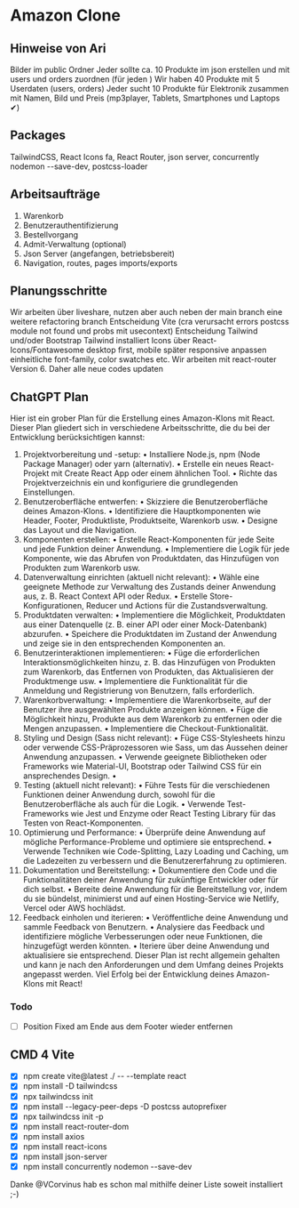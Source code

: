 # Amazon Clone

## Hinweise von Ari

Bilder im public Ordner
Jeder sollte ca. 10 Produkte im json erstellen und mit users und orders zuordnen (für jeden )
Wir haben 40 Produkte mit 5 Userdaten (users, orders)
Jeder sucht 10 Produkte für Elektronik zusammen mit Namen, Bild und Preis
(mp3player, Tablets, Smartphones und Laptops ✔)

## Packages

TailwindCSS, React Icons fa, React Router, json server, concurrently nodemon --save-dev, postcss-loader

## Arbeitsaufträge

1. Warenkorb
2. Benutzerauthentifizierung
3. Bestellvorgang
4. Admit-Verwaltung (optional)
5. Json Server (angefangen, betriebsbereit)
6. Navigation, routes, pages imports/exports

## Planungsschritte

Wir arbeiten über liveshare, nutzen aber auch neben der main branch eine weitere refactoring branch
Entscheidung Vite (cra verursacht errors postcss module not found und probs mit usecontext)
Entscheidung Tailwind und/oder Bootstrap
Tailwind installiert
Icons über React-Icons/Fontawesome
desktop first, mobile später responsive anpassen
einheitliche font-family, color swatches etc.
Wir arbeiten mit react-router Version 6. Daher alle neue codes updaten [](https://reactrouter.com/en/main/start/overview)

## ChatGPT Plan

Hier ist ein grober Plan für die Erstellung eines Amazon-Klons mit React. Dieser Plan gliedert sich in verschiedene Arbeitsschritte, die du bei der Entwicklung berücksichtigen kannst:

1. Projektvorbereitung und -setup:
   • Installiere Node.js, npm (Node Package Manager) oder yarn (alternativ).
   • Erstelle ein neues React-Projekt mit Create React App oder einem ähnlichen Tool.
   • Richte das Projektverzeichnis ein und konfiguriere die grundlegenden Einstellungen.
2. Benutzeroberfläche entwerfen:
   • Skizziere die Benutzeroberfläche deines Amazon-Klons.
   • Identifiziere die Hauptkomponenten wie Header, Footer, Produktliste, Produktseite, Warenkorb usw.
   • Designe das Layout und die Navigation.
3. Komponenten erstellen:
   • Erstelle React-Komponenten für jede Seite und jede Funktion deiner Anwendung.
   • Implementiere die Logik für jede Komponente, wie das Abrufen von Produktdaten, das Hinzufügen von Produkten zum Warenkorb usw.
4. Datenverwaltung einrichten (aktuell nicht relevant):
   • Wähle eine geeignete Methode zur Verwaltung des Zustands deiner Anwendung aus, z. B. React Context API oder Redux.
   • Erstelle Store-Konfigurationen, Reducer und Actions für die Zustandsverwaltung.
5. Produktdaten verwalten:
   • Implementiere die Möglichkeit, Produktdaten aus einer Datenquelle (z. B. einer API oder einer Mock-Datenbank) abzurufen.
   • Speichere die Produktdaten im Zustand der Anwendung und zeige sie in den entsprechenden Komponenten an.
6. Benutzerinteraktionen implementieren:
   • Füge die erforderlichen Interaktionsmöglichkeiten hinzu, z. B. das Hinzufügen von Produkten zum Warenkorb, das Entfernen von Produkten, das Aktualisieren der Produktmenge usw.
   • Implementiere die Funktionalität für die Anmeldung und Registrierung von Benutzern, falls erforderlich.
7. Warenkorbverwaltung:
   • Implementiere die Warenkorbseite, auf der Benutzer ihre ausgewählten Produkte anzeigen können.
   • Füge die Möglichkeit hinzu, Produkte aus dem Warenkorb zu entfernen oder die Mengen anzupassen.
   • Implementiere die Checkout-Funktionalität.
8. Styling und Design (Sass nicht relevant):
   • Füge CSS-Stylesheets hinzu oder verwende CSS-Präprozessoren wie Sass, um das Aussehen deiner Anwendung anzupassen.
   • Verwende geeignete Bibliotheken oder Frameworks wie Material-UI, Bootstrap oder Tailwind CSS für ein ansprechendes Design.
   •
9. Testing (aktuell nicht relevant):
   • Führe Tests für die verschiedenen Funktionen deiner Anwendung durch, sowohl für die Benutzeroberfläche als auch für die Logik.
   • Verwende Test-Frameworks wie Jest und Enzyme oder React Testing Library für das Testen von React-Komponenten.
10. Optimierung und Performance:
    • Überprüfe deine Anwendung auf mögliche Performance-Probleme und optimiere sie entsprechend.
    • Verwende Techniken wie Code-Splitting, Lazy Loading und Caching, um die Ladezeiten zu verbessern und die Benutzererfahrung zu optimieren.
11. Dokumentation und Bereitstellung:
    • Dokumentiere den Code und die Funktionalitäten deiner Anwendung für zukünftige Entwickler oder für dich selbst.
    • Bereite deine Anwendung für die Bereitstellung vor, indem du sie bündelst, minimierst und auf einen Hosting-Service wie Netlify, Vercel oder AWS hochlädst.
12. Feedback einholen und iterieren:
    • Veröffentliche deine Anwendung und sammle Feedback von Benutzern.
    • Analysiere das Feedback und identifiziere mögliche Verbesserungen oder neue Funktionen, die hinzugefügt werden könnten.
    • Iteriere über deine Anwendung und aktualisiere sie entsprechend.
    Dieser Plan ist recht allgemein gehalten und kann je nach den Anforderungen und dem Umfang deines Projekts angepasst werden. Viel Erfolg bei der Entwicklung deines Amazon-Klons mit React!

### Todo

- [ ] Position Fixed am Ende aus dem Footer wieder entfernen

## CMD 4 Vite

- [x] npm create vite@latest ./ -- --template react
- [x] npm install -D tailwindcss
- [x] npx tailwindcss init
- [x] npm install --legacy-peer-deps -D postcss autoprefixer
- [x] npx tailwindcss init -p
- [x] npm install react-router-dom
- [x] npm install axios
- [x] npm install react-icons
- [x] npm install json-server
- [x] npm install concurrently nodemon --save-dev

Danke @VCorvinus hab es schon mal mithilfe deiner Liste soweit installiert ;-)
